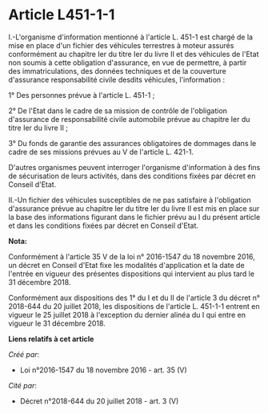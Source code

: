 # Article L451-1-1

I.-L'organisme d'information mentionné à l'article L. 451-1 est chargé de la mise en place d'un fichier des véhicules
terrestres à moteur assurés conformément au chapitre Ier du titre Ier du livre II et des véhicules de l'Etat non soumis à
cette obligation d'assurance, en vue de permettre, à partir des immatriculations, des données techniques et de la couverture
d'assurance responsabilité civile desdits véhicules, l'information : 

1° Des personnes prévue à l'article L. 451-1 ; 

2° De l'Etat dans le cadre de sa mission de contrôle de l'obligation d'assurance de responsabilité civile automobile prévue
au chapitre Ier du titre Ier du livre II ; 

3° Du fonds de garantie des assurances obligatoires de dommages dans le cadre de ses missions prévues au V de l'article L.
421-1. 

D'autres organismes peuvent interroger l'organisme d'information à des fins de sécurisation de leurs activités, dans des
conditions fixées par décret en Conseil d'Etat. 

II.-Un fichier des véhicules susceptibles de ne pas satisfaire à l'obligation d'assurance prévue au chapitre Ier du titre Ier
du livre II est mis en place sur la base des informations figurant dans le fichier prévu au I du présent article et dans les
conditions fixées par décret en Conseil d'Etat.

**Nota:**

Conformément à l'article 35 V de la loi n° 2016-1547 du 18 novembre 2016, un décret en Conseil d'Etat fixe les modalités
d'application et la date de l'entrée en vigueur des présentes dispositions qui intervient au plus tard le 31 décembre 2018.

Conformément aux dispositions des 1° du I et du II de l'article 3 du décret n° 2018-644 du 20 juillet 2018, les dispositions
de l'article L. 451-1-1 entrent en vigueur le 25 juillet 2018 à l'exception du dernier alinéa du I qui entre en vigueur le 31
décembre 2018.

**Liens relatifs à cet article**

_Créé par_:

  - Loi n°2016-1547 du 18 novembre 2016 - art. 35 (V)

_Cité par_:

  - Décret n°2018-644 du 20 juillet 2018 - art. 3 (V)

